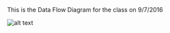 This is the Data Flow Diagram for the class on 9/7/2016


![alt text](https://cloud.githubusercontent.com/assets/9740504/18324589/e37f6d84-7502-11e6-8bd0-6ee6206c4b68.png)
